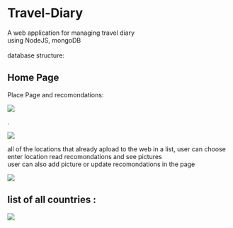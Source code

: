 # Travel-Diary

A web application for managing travel diary <br />
using NodeJS, mongoDB  <br /><br />
database structure:<br />
  <p align="left">
  
  
  
  
  ## Home Page
  
  Place Page and recomondations: 
    <p align="left">
      <img src="https://i.postimg.cc/sfN2Gd7t/Untitled-3.png" >
    </p>
    .
    <p align="left">
      <img src="https://i.postimg.cc/L5cRCSV5/Untitled-4.png" >
    </p>
  
  
  
  all of the locations that already apload to the web in a list, user can choose enter location read recomondations and see pictures <br />
  user can also add picture or update recomondations in the page<br />
  <p align="left">
    <img src="https://i.postimg.cc/x8HBdzKj/Untitled.png" >
 </p>
 
 ## list of all countries :
  <p align="left">
    <img src="https://i.postimg.cc/1tVjWq70/Untitled-2.png">
 </p>
